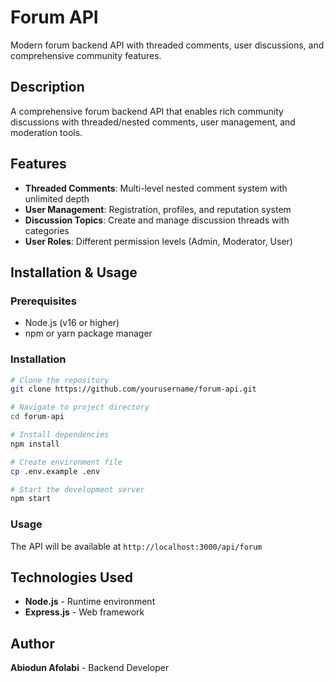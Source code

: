 # Forum API

Modern forum backend API with threaded comments, user discussions, and comprehensive community features.

## Description

A comprehensive forum backend API that enables rich community discussions with threaded/nested comments, user management, and moderation tools.

## Features

- **Threaded Comments**: Multi-level nested comment system with unlimited depth
- **User Management**: Registration, profiles, and reputation system
- **Discussion Topics**: Create and manage discussion threads with categories
- **User Roles**: Different permission levels (Admin, Moderator, User)

## Installation & Usage

### Prerequisites
- Node.js (v16 or higher)
- npm or yarn package manager

### Installation
```bash
# Clone the repository
git clone https://github.com/yourusername/forum-api.git

# Navigate to project directory
cd forum-api

# Install dependencies
npm install

# Create environment file
cp .env.example .env

# Start the development server
npm start
```

### Usage
The API will be available at `http://localhost:3000/api/forum`



## Technologies Used

- **Node.js** - Runtime environment
- **Express.js** - Web framework

## Author

**Abiodun Afolabi** - Backend Developer
